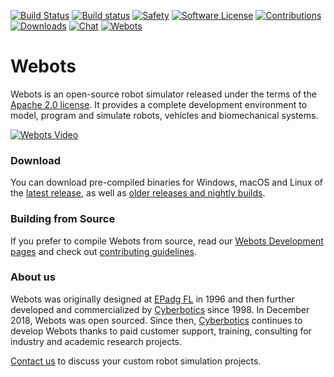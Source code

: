 [![Build Status](https://travis-ci.com/cyberbotics/webots.svg?branch=master)](https://travis-ci.com/cyberbotics/webots) [![Build status](https://ci.appveyor.com/api/projects/status/8e784doc5sye7c41?svg=true)](https://ci.appveyor.com/project/omichel/webots) [![Safety](https://img.shields.io/badge/safety-secure-brightgreen.svg)](https://app.gitguardian.com) [![Software License](https://img.shields.io/badge/license-Apache--2.0-brightgreen.svg)](LICENSE) [![Contributions](https://img.shields.io/github/commit-activity/m/cyberbotics/webots.svg?color=%09%2346c018)](https://github.com/cyberbotics/webots/graphs/commit-activity) [![Downloads](https://img.shields.io/github/downloads/cyberbotics/webots/total.svg)](https://www.somsubhra.com/github-release-stats/?username=cyberbotics&repository=webots) [![Chat](https://img.shields.io/discord/565154702715518986)](https://discordapp.com/invite/nTWbN9m) [![Webots](https://snapcraft.io/webots/badge.svg)](https://snapcraft.io/webots)

# Webots


Webots is an open-source robot simulator released under the terms of the [Apache 2.0 license](LICENSE).
It provides a complete development environment to model, program and simulate robots, vehicles and biomechanical systems.

[![Webots Video](https://img.youtube.com/vi/O7U3sX_ubGc/0.jpg)](https://www.youtube.com/watch?v=O7U3sX_ubGc)

### Download

You can download pre-compiled binaries for Windows, macOS and Linux of the [latest release](https://github.com/cyberbotics/webots/releases/latest), as well as [older releases and nightly builds](https://github.com/cyberbotics/webots/releases).

### Building from Source

If you prefer to compile Webots from source, read our [Webots Development pages](https://github.com/cyberbotics/webots/wiki#installation-of-the-webots-development-environment) and check out [contributing guidelines](CONTRIBUTING.md).

### About us

Webots was originally designed at [EPadg FL](https://epfl.ch) in 1996 and then further developed and commercialized by [Cyberbotics](https://cyberbotics.com) since 1998. In December 2018, Webots was open sourced. Since then, [Cyberbotics](https://cyberbotics.com) continues to develop Webots thanks to paid customer support, training, consulting for industry and academic research projects.

[Contact us](mailto:info@cyberbotics.com) to discuss your custom robot simulation projects.

